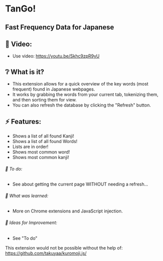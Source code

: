 # TanGo!

## Fast Frequency Data for Japanese

## :cinema: Video:
* Use video: https://youtu.be/Skhc9zpR9yU

## :grey_question: What is it?
* This extension allows for a quick overview of the key words (most frequent) found in Japanese webpages.
* It works by grabbing the words from your current tab, tokenizing them, and then sorting them for view.
* You can also refresh the database by clicking the "Refresh" button.

## :zap: Features:
* Shows a list of all found Kanji!
* Shows a list of all found Words!
* Lists are in order!
* Shows most common word!
* Shows most common kanji!

###### :hammer: To do:
* See about getting the current page WITHOUT needing a refresh...

###### :thought_balloon: What was learned:
* More on Chrome extensions and JavaScript injection.

###### :seedling: Ideas for Improvement:
* See "To do"

This extension would not be possible without the help of:
https://github.com/takuyaa/kuromoji.js/

